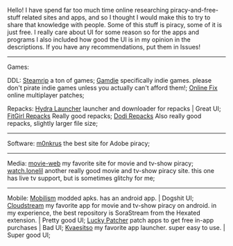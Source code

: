 Hello!
I have spend far too much time online researching piracy-and-free-stuff related sites and apps,
and so I thought I would make this to try to share that knowledge with people.
Some of this stuff is piracy, some of it is just free.
I really care about UI for some reason so for the apps and programs I also included how good the UI is in my opinion in the descriptions.
If you have any recommendations, put them in Issues!


________________________________________________________________________________________________

Games:

DDL:
[Steamrip](https://steamrip.com/) a ton of games;
[Gamdie](https://gamdie.com/) specifically indie games. please don't pirate indie games unless you actually can't afford them!;
[Online Fix](https://online-fix.me/) online multiplayer patches;

Repacks:
[Hydra Launcher](https://hydralauncher.fun/) launcher and downloader for repacks | Great UI;
[FitGirl Repacks](https://fitgirl-repacks.site/) Really good repacks;
[Dodi Repacks](https://dodi-repacks.site/) Also really good repacks, slightly larger file size;

_______________________________________________________________________________________________

Software:
[m0nkrus](https://w14.monkrus.ws/) the best site for Adobe piracy;

______________________________________________________________________________________________

Media:
[movie-web](https://mw.lonelil.ru/) my favorite site for movie and tv-show piracy;
[watch.lonelil](https://watch.lonelil.ru/) another really good movie and tv-show piracy site. this one has live tv support, but is sometimes glitchy for me;

______________________________________________________________________________________________

Mobile:
[Mobilism](https://forum.mobilism.me/) modded apks. has an android app. | Dogshit UI;
[Cloudstream](https://recloudstream.github.io/csdocs/) my favorite app for movie and tv-show piracy on android. in my experience, the best repository is SoraStream from the Hexated extension. | Pretty good UI;
[Lucky Patcher](https://www.luckypatchers.com/) patch apps to get free in-app purchases | Bad UI;
[Kvaesitso](https://kvaesitso.mm20.de/) my favorite app launcher. super easy to use. | Super good UI;
